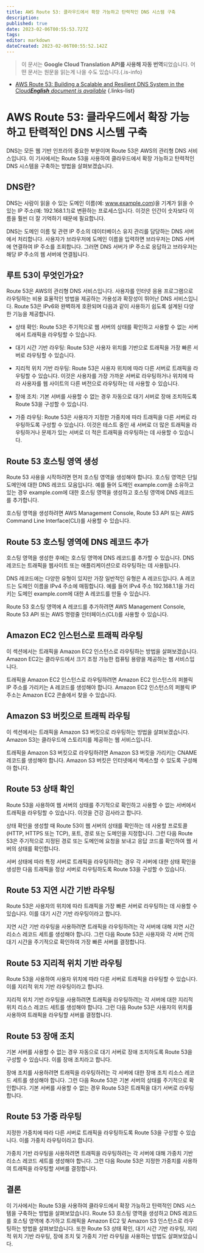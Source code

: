 ```yaml
---
title: AWS Route 53: 클라우드에서 확장 가능하고 탄력적인 DNS 시스템 구축
description: 
published: true
date: 2023-02-06T00:55:53.727Z
tags: 
editor: markdown
dateCreated: 2023-02-06T00:55:52.142Z
---
```


> 이 문서는 **Google Cloud Translation API를 사용해 자동 번역**되었습니다.
어떤 문서는 원문을 읽는게 나을 수도 있습니다.{.is-info}



- [AWS Route 53: Building a Scalable and Resilient DNS System in the Cloud***English** document is available*](/en/Knowledge-base/Cloud/aws-route-53-building-a-scalable-and-resilient-dns-system-in-the-cloud)
{.links-list}


# AWS Route 53: 클라우드에서 확장 가능하고 탄력적인 DNS 시스템 구축

DNS는 모든 웹 기반 인프라의 중요한 부분이며 Route 53은 AWS의 관리형 DNS 서비스입니다. 이 기사에서는 Route 53을 사용하여 클라우드에서 확장 가능하고 탄력적인 DNS 시스템을 구축하는 방법을 살펴보겠습니다.

## DNS란?

DNS는 사람이 읽을 수 있는 도메인 이름(예: www.example.com)을 기계가 읽을 수 있는 IP 주소(예: 192.168.1.1)로 변환하는 프로세스입니다. 이것은 인간이 숫자보다 이름을 훨씬 더 잘 기억하기 때문에 필요합니다.

DNS는 도메인 이름 및 관련 IP 주소의 데이터베이스 유지 관리를 담당하는 DNS 서버에서 처리합니다. 사용자가 브라우저에 도메인 이름을 입력하면 브라우저는 DNS 서버에 연결하여 IP 주소를 조회합니다. 그러면 DNS 서버가 IP 주소로 응답하고 브라우저는 해당 IP 주소의 웹 서버에 연결됩니다.

## 루트 53이 무엇인가요?

Route 53은 AWS의 관리형 DNS 서비스입니다. 사용자를 인터넷 응용 프로그램으로 라우팅하는 비용 효율적인 방법을 제공하는 가용성과 확장성이 뛰어난 DNS 서비스입니다. Route 53은 IPv6와 완벽하게 호환되며 다음과 같이 사용하기 쉽도록 설계된 다양한 기능을 제공합니다.

- 상태 확인: Route 53은 주기적으로 웹 서버의 상태를 확인하고 사용할 수 없는 서버에서 트래픽을 라우팅할 수 있습니다.

- 대기 시간 기반 라우팅: Route 53은 사용자 위치를 기반으로 트래픽을 가장 빠른 서버로 라우팅할 수 있습니다.

- 지리적 위치 기반 라우팅: Route 53은 사용자 위치에 따라 다른 서버로 트래픽을 라우팅할 수 있습니다. 이것은 사용자를 가장 가까운 서버로 라우팅하거나 위치에 따라 사용자를 웹 사이트의 다른 버전으로 라우팅하는 데 사용할 수 있습니다.

- 장애 조치: 기본 서버를 사용할 수 없는 경우 자동으로 대기 서버로 장애 조치하도록 Route 53을 구성할 수 있습니다.

- 가중 라우팅: Route 53은 사용자가 지정한 가중치에 따라 트래픽을 다른 서버로 라우팅하도록 구성할 수 있습니다. 이것은 테스트 중인 새 서버로 더 많은 트래픽을 라우팅하거나 문제가 있는 서버로 더 적은 트래픽을 라우팅하는 데 사용할 수 있습니다.

## Route 53 호스팅 영역 생성

Route 53 사용을 시작하려면 먼저 호스팅 영역을 생성해야 합니다. 호스팅 영역은 단일 도메인에 대한 DNS 레코드 모음입니다. 예를 들어 도메인 example.com을 소유하고 있는 경우 example.com에 대한 호스팅 영역을 생성하고 호스팅 영역에 DNS 레코드를 추가합니다.

호스팅 영역을 생성하려면 AWS Management Console, Route 53 API 또는 AWS Command Line Interface(CLI)를 사용할 수 있습니다.

## Route 53 호스팅 영역에 DNS 레코드 추가

호스팅 영역을 생성한 후에는 호스팅 영역에 DNS 레코드를 추가할 수 있습니다. DNS 레코드는 트래픽을 웹사이트 또는 애플리케이션으로 라우팅하는 데 사용됩니다.

DNS 레코드에는 다양한 유형이 있지만 가장 일반적인 유형은 A 레코드입니다. A 레코드는 도메인 이름을 IPv4 주소에 매핑합니다. 예를 들어 IPv4 주소 192.168.1.1을 가리키는 도메인 example.com에 대한 A 레코드를 만들 수 있습니다.

Route 53 호스팅 영역에 A 레코드를 추가하려면 AWS Management Console, Route 53 API 또는 AWS 명령줄 인터페이스(CLI)를 사용할 수 있습니다.

## Amazon EC2 인스턴스로 트래픽 라우팅

이 섹션에서는 트래픽을 Amazon EC2 인스턴스로 라우팅하는 방법을 살펴보겠습니다. Amazon EC2는 클라우드에서 크기 조정 가능한 컴퓨팅 용량을 제공하는 웹 서비스입니다.

트래픽을 Amazon EC2 인스턴스로 라우팅하려면 Amazon EC2 인스턴스의 퍼블릭 IP 주소를 가리키는 A 레코드를 생성해야 합니다. Amazon EC2 인스턴스의 퍼블릭 IP 주소는 Amazon EC2 콘솔에서 찾을 수 있습니다.

## Amazon S3 버킷으로 트래픽 라우팅

이 섹션에서는 트래픽을 Amazon S3 버킷으로 라우팅하는 방법을 살펴보겠습니다. Amazon S3는 클라우드에 스토리지를 제공하는 웹 서비스입니다.

트래픽을 Amazon S3 버킷으로 라우팅하려면 Amazon S3 버킷을 가리키는 CNAME 레코드를 생성해야 합니다. Amazon S3 버킷은 인터넷에서 액세스할 수 있도록 구성해야 합니다.

## Route 53 상태 확인

Route 53을 사용하여 웹 서버의 상태를 주기적으로 확인하고 사용할 수 없는 서버에서 트래픽을 라우팅할 수 있습니다. 이것을 건강 검사라고 합니다.

상태 확인을 생성할 때 Route 53이 웹 서버의 상태를 확인하는 데 사용할 프로토콜(HTTP, HTTPS 또는 TCP), 포트, 경로 또는 도메인을 지정합니다. 그런 다음 Route 53은 주기적으로 지정된 경로 또는 도메인에 요청을 보내고 응답 코드를 확인하여 웹 서버의 상태를 확인합니다.

서버 상태에 따라 특정 서버로 트래픽을 라우팅하려는 경우 각 서버에 대한 상태 확인을 생성한 다음 트래픽을 정상 서버로 라우팅하도록 Route 53을 구성할 수 있습니다.

## Route 53 지연 시간 기반 라우팅

Route 53은 사용자의 위치에 따라 트래픽을 가장 빠른 서버로 라우팅하는 데 사용할 수 있습니다. 이를 대기 시간 기반 라우팅이라고 합니다.

지연 시간 기반 라우팅을 사용하려면 트래픽을 라우팅하려는 각 서버에 대해 지연 시간 리소스 레코드 세트를 생성해야 합니다. 그런 다음 Route 53은 사용자와 각 서버 간의 대기 시간을 주기적으로 확인하여 가장 빠른 서버를 결정합니다.

## Route 53 지리적 위치 기반 라우팅

Route 53을 사용하여 사용자 위치에 따라 다른 서버로 트래픽을 라우팅할 수 있습니다. 이를 지리적 위치 기반 라우팅이라고 합니다.

지리적 위치 기반 라우팅을 사용하려면 트래픽을 라우팅하려는 각 서버에 대한 지리적 위치 리소스 레코드 세트를 생성해야 합니다. 그런 다음 Route 53은 사용자의 위치를 사용하여 트래픽을 라우팅할 서버를 결정합니다.

## Route 53 장애 조치

기본 서버를 사용할 수 없는 경우 자동으로 대기 서버로 장애 조치하도록 Route 53을 구성할 수 있습니다. 이를 장애 조치라고 합니다.

장애 조치를 사용하려면 트래픽을 라우팅하려는 각 서버에 대한 장애 조치 리소스 레코드 세트를 생성해야 합니다. 그런 다음 Route 53은 기본 서버의 상태를 주기적으로 확인합니다. 기본 서버를 사용할 수 없는 경우 Route 53은 트래픽을 대기 서버로 라우팅합니다.

## Route 53 가중 라우팅

지정한 가중치에 따라 다른 서버로 트래픽을 라우팅하도록 Route 53을 구성할 수 있습니다. 이를 가중치 라우팅이라고 합니다.

가중치 기반 라우팅을 사용하려면 트래픽을 라우팅하려는 각 서버에 대해 가중치 기반 리소스 레코드 세트를 생성해야 합니다. 그런 다음 Route 53은 지정한 가중치를 사용하여 트래픽을 라우팅할 서버를 결정합니다.

## 결론

이 기사에서는 Route 53을 사용하여 클라우드에서 확장 가능하고 탄력적인 DNS 시스템을 구축하는 방법을 살펴보았습니다. Route 53 호스팅 영역을 생성하고 DNS 레코드를 호스팅 영역에 추가하고 트래픽을 Amazon EC2 및 Amazon S3 인스턴스로 라우팅하는 방법을 살펴보았습니다. 또한 Route 53 상태 확인, 대기 시간 기반 라우팅, 지리적 위치 기반 라우팅, 장애 조치 및 가중치 기반 라우팅을 사용하는 방법도 살펴보았습니다.